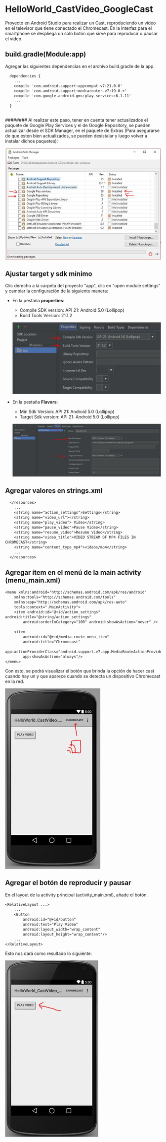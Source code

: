 # HelloWorld_CastVideo_GoogleCast
Proyecto en Android Studio para realizar un Cast, reproduciendo un vídeo en el televisor que tiene conectado el Chromecast. 
En la interfaz para el smartphone se despliega un solo botón que sirve para reproducir o pausar el vídeo.

## build.gradle(Module:app)

Agregar las siguientes dependencias en el archivo build.gradle de la app.

```
  dependencies {	
    ...	
    compile 'com.android.support:appcompat-v7:21.0.0'	
    compile 'com.android.support:mediarouter-v7:19.0.+' 
    compile 'com.google.android.gms:play-services:6.1.11'
    ...
  }
  
```

######## Al realizar este paso, tener en cuenta tener actualizados el paquete de Google Play Services y el de Google Repository, se pueden actualizar desde el SDK Manager, en el paquete de Extras (Para asegurarse de que esten bien actualizados, se pueden desistalar y luego volver a instalar dichos paquetes):

![Alt text](https://github.com/orejuelajd/HelloWorld_CastVideo_GoogleCast/blob/master/imagesreadme/cast_005.JPG "Optional Text")

## Ajustar target y sdk mínimo

Clic derecho a la carpeta del proyecto "app", clic en "open module settings" y cambiar la configuración de la siguiente manera:

* En la pestaña <b>properties</b>:
  - Compile SDK version: API 21: Android 5.0 (Lollipop)
  - Build Tools Version: 21.1.2
  
  ![Alt text](https://github.com/orejuelajd/HelloWorld_CastVideo_GoogleCast/blob/master/imagesreadme/cast_001.JPG "Optional Text")
  
* En la pestaña <b>Flavors</b>:
  - Min Sdk Version: API 21: Android 5.0 (Lollipop)
  - Target Sdk version: API 21: Android 5.0 (Lollipop) 
  
  ![Alt text](https://github.com/orejuelajd/HelloWorld_CastVideo_GoogleCast/blob/master/imagesreadme/cast_002.JPG "Optional Text")

## Agregar valores en strings.xml
    
```
  </resources>
    ...
    <string name="action_settings">Settings</string>
    <string name="video_url"></string>
    <string name="play_video"> Video</string>
    <string name="pause_video">Pause Video</string>
    <string name="resume_video">Resume Video</string>
    <string name="video_title">VIDEO STREAM OF MP4 FILES IN CHROMECAST</string>
    <string name="content_type_mp4">videos/mp4</string>
    ...
  </resources>
```
    
## Agregar item en el menú de la main activity (menu_main.xml)

```
<menu xmlns:android="http://schemas.android.com/apk/res/android"
    xmlns:tools="http://schemas.android.com/tools"
    xmlns:app="http://schemas.android.com/apk/res-auto"
    tools:context=".MainActivity">
    <item android:id="@+id/action_settings" android:title="@string/action_settings"
        android:orderInCategory="100" android:showAsAction="never" />

    <item
        android:id="@+id/media_route_menu_item"
        android:title="Chromecast"
        app:actionProviderClass="android.support.v7.app.MediaRouteActionProvider"
        app:showAsAction="always"/> 
</menu>
```

Con esto, se podrá visualizar el botón que brinda la opción de hacer cast cuando hay un 
y que aparece cuando se detecta un dispositivo Chromecast en la red.

![Alt text](https://github.com/orejuelajd/HelloWorld_CastVideo_GoogleCast/blob/master/imagesreadme/cast_004.JPG "Optional Text")

## Agregar el botón de reproducir y pausar

En el layout de la activity principal (activity_main.xml), añade el botón.

```
<RelativeLayout ...>
    ...
    <Button
        android:id="@+id/button"
        android:text="Play Video"
        android:layout_width="wrap_content"
        android:layout_height="wrap_content"/>
    ...
</RelativeLayout>
```

Esto nos dará como resultado lo siguiente:

![Alt text](https://github.com/orejuelajd/HelloWorld_CastVideo_GoogleCast/blob/master/imagesreadme/cast_003.JPG "Optional Text")
